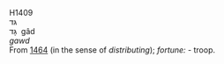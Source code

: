 <body>
  <p>H1409<br>  גּד  <br> גָּד  ‎  gâd  <br><i>gawd </i><br>From <a href="h1464.htm">1464</a> (in the sense of <i>distributing</i>); <i>fortune: - </i>troop.<br></p>
 </body>